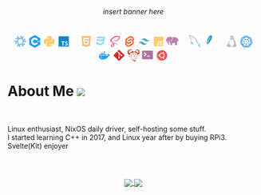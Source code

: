 <div align="center">

*insert banner here*

</div>

# <!-- Small line break, looking better than <hr/> -->  <!-- i stole this line -->

<p align="center">

<img src="https://raw.githubusercontent.com/AtomMaterialUI/iconGenerator/master/assets/icons/files//nix.svg" height="25px" />
<img src="https://raw.githubusercontent.com/AtomMaterialUI/iconGenerator/master/assets/icons/files//cpp.svg" height="25px" />
<img src="https://raw.githubusercontent.com/AtomMaterialUI/iconGenerator/master/assets/icons/files//python.svg" height="25px" />
<img src="https://raw.githubusercontent.com/AtomMaterialUI/iconGenerator/master/assets/icons/files//typeScript.svg" height="25px" />
&nbsp;&nbsp;&nbsp;
<img src="https://raw.githubusercontent.com/AtomMaterialUI/iconGenerator/master/assets/icons/files//html.svg" height="25px" />
<img src="https://raw.githubusercontent.com/AtomMaterialUI/iconGenerator/master/assets/icons/files//css_dark.svg" height="25px" />
<img src="https://raw.githubusercontent.com/AtomMaterialUI/iconGenerator/master/assets/icons/files//scss.svg" height="25px" />
<img src="https://raw.githubusercontent.com/AtomMaterialUI/iconGenerator/master/assets/icons/files//svelte.svg" height="25px" />
<img src="https://raw.githubusercontent.com/AtomMaterialUI/iconGenerator/master/assets/icons/files//tailwindcss.svg" height="25px" />
<img src="https://raw.githubusercontent.com/AtomMaterialUI/iconGenerator/master/assets/icons/files//js.svg" height="25px" />
<img src="https://raw.githubusercontent.com/AtomMaterialUI/iconGenerator/master/assets/icons/files//php.svg" height="25px" />
&nbsp;&nbsp;&nbsp;
<img src="https://raw.githubusercontent.com/AtomMaterialUI/iconGenerator/master/assets/icons/files//sql.svg" height="25px" />
<img src="https://raw.githubusercontent.com/AtomMaterialUI/iconGenerator/master/assets/icons/files//sqlite.svg" height="25px" />
&nbsp;&nbsp;&nbsp;
<img src="https://raw.githubusercontent.com/AtomMaterialUI/iconGenerator/master/assets/icons/ui//terminal-linux.svg" height="25px" />
<img src="https://raw.githubusercontent.com/AtomMaterialUI/iconGenerator/master/assets/icons/files//kubernetes.svg" height="25px" />
<img src="https://raw.githubusercontent.com/AtomMaterialUI/iconGenerator/master/assets/icons/files//docker.svg" height="25px" />
<img src="https://raw.githubusercontent.com/AtomMaterialUI/iconGenerator/master/assets/icons/files//git.svg" height="25px" />
<img src="https://raw.githubusercontent.com/AtomMaterialUI/iconGenerator/master/assets/icons/files//gnu.svg" height="25px" />
<img src="https://raw.githubusercontent.com/AtomMaterialUI/iconGenerator/master/assets/icons/ui//terminal-bash.svg" height="25px" />
<img src="https://raw.githubusercontent.com/AtomMaterialUI/iconGenerator/master/assets/icons/ui//terminal-ubuntu.svg" height="25px" />

</p>

# About Me ![](https://komarev.com/ghpvc/?username=kostek001&style=flat-rounded)
<!-- <br> for alignment -->
<br>

Linux enthusiast, NixOS daily driver, self-hosting some stuff.  
I started learning C++ in 2017, and Linux year after by buying RPi3.  
Svelte(Kit) enjoyer

# <!-- Small line break, looking better than <hr/> -->  <!-- i stole this line -->
<!-- <br> for alignment -->
<br>

<div align="center">

<a href="#">
  <picture>
    <source
      srcset="https://github-readme-stats.vercel.app/api?username=kostek001&show_icons=true&hide_border=true&include_all_commits=true&theme=github_dark"
      media="(prefers-color-scheme: dark)"
    />
    <source
      srcset="https://github-readme-stats.vercel.app/api?username=kostek001&show_icons=true&hide_border=true&include_all_commits=true"
      media="(prefers-color-scheme: light), (prefers-color-scheme: no-preference)"
    />
    <img height=200 align="center" src="https://github-readme-stats.vercel.app/api?username=kostek001&show_icons=true&hide_border=true" />
  </picture>
</a>
<a href="#">
  <picture>
    <source
      srcset="https://github-readme-stats.vercel.app/api/top-langs?username=kostek001&layout=compact&langs_count=8&card_width=320&hide_border=true&theme=github_dark"
      media="(prefers-color-scheme: dark)"
    />
    <source
      srcset="https://github-readme-stats.vercel.app/api/top-langs?username=kostek001&layout=compact&langs_count=8&card_width=320&hide_border=true"
      media="(prefers-color-scheme: light), (prefers-color-scheme: no-preference)"
    />
    <img height=200 align="center" src="https://github-readme-stats.vercel.app/api/top-langs?username=kostek001&layout=compact&langs_count=8&card_width=320&hide_border=true" />
  </picture>
</a>

</div>

# <!-- Small line break, looking better than <hr/> -->  <!-- i stole this line -->
